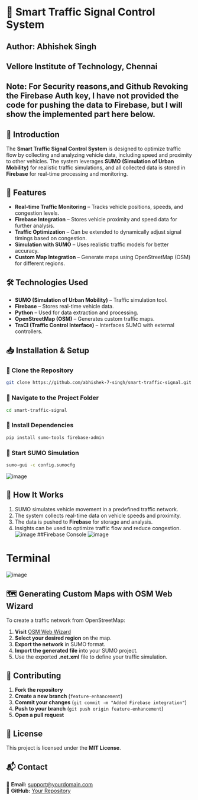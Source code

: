# 🚦 Smart Traffic Signal Control System
## Author: Abhishek Singh
## Vellore Institute of Technology, Chennai
## Note: For Security reasons,and Github Revoking the Firebase Auth key, I have not provided the code for pushing the data to Firebase, but I will show the implemented part here below. 
## 📝 Introduction
The **Smart Traffic Signal Control System** is designed to optimize traffic flow by collecting and analyzing vehicle data, including speed and proximity to other vehicles. The system leverages **SUMO (Simulation of Urban Mobility)** for realistic traffic simulations, and all collected data is stored in **Firebase** for real-time processing and monitoring.

## 🚀 Features
- **Real-time Traffic Monitoring** – Tracks vehicle positions, speeds, and congestion levels.
- **Firebase Integration** – Stores vehicle proximity and speed data for further analysis.
- **Traffic Optimization** – Can be extended to dynamically adjust signal timings based on congestion.
- **Simulation with SUMO** – Uses realistic traffic models for better accuracy.
- **Custom Map Integration** – Generate maps using OpenStreetMap (OSM) for different regions.

## 🛠️ Technologies Used
- **SUMO (Simulation of Urban Mobility)** – Traffic simulation tool.
- **Firebase** – Stores real-time vehicle data.
- **Python** – Used for data extraction and processing.
- **OpenStreetMap (OSM)** – Generates custom traffic maps.
- **TraCI (Traffic Control Interface)** – Interfaces SUMO with external controllers.

## 📥 Installation & Setup

### 🔹 Clone the Repository
```sh
git clone https://github.com/abhishek-7-singh/smart-traffic-signal.git
```

### 🔹 Navigate to the Project Folder
```sh
cd smart-traffic-signal
```

### 🔹 Install Dependencies
```sh
pip install sumo-tools firebase-admin
```

### 🔹 Start SUMO Simulation
```sh
sumo-gui -c config.sumocfg
```
![image](https://github.com/user-attachments/assets/6f836515-9d85-4dc9-840d-97be640e8562)

## 📌 How It Works
1. SUMO simulates vehicle movement in a predefined traffic network.
2. The system collects real-time data on vehicle speeds and proximity.
3. The data is pushed to **Firebase** for storage and analysis.
4. Insights can be used to optimize traffic flow and reduce congestion.
![image](https://github.com/user-attachments/assets/146d6285-558e-4b6f-95b7-ae4233b3ac5c)
##Firebase Console
![image](https://github.com/user-attachments/assets/ff4003f0-3d3d-46af-95d5-aee4060797cc)
# Terminal
![image](https://github.com/user-attachments/assets/41fdfe53-977a-4e68-b85b-260120659e66)

## 🗺️ Generating Custom Maps with OSM Web Wizard
To create a traffic network from OpenStreetMap:
1. **Visit** [OSM Web Wizard](https://sumo.dlr.de/docs/Tutorials/OSMWebWizard.html)
2. **Select your desired region** on the map.
3. **Export the network** in SUMO format.
4. **Import the generated file** into your SUMO project.
5. Use the exported **.net.xml** file to define your traffic simulation.

## 🤝 Contributing
1. **Fork the repository**
2. **Create a new branch** (`feature-enhancement`)
3. **Commit your changes** (`git commit -m "Added Firebase integration"`)
4. **Push to your branch** (`git push origin feature-enhancement`)
5. **Open a pull request**

## 📜 License
This project is licensed under the **MIT License**.

## 📬 Contact
📧 **Email:** support@yourdomain.com  
🔗 **GitHub:** [Your Repository](https://github.com/abhishek-7-singh/smart-traffic-signal)

